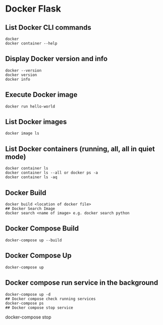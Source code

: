 # Docker Flask

## List Docker CLI commands
```
docker
docker container --help
```

## Display Docker version and info
```
docker --version
docker version
docker info
```
## Execute Docker image
```
docker run hello-world
```
## List Docker images
```
docker image ls
```
## List Docker containers (running, all, all in quiet mode)
```
docker container ls
docker container ls --all or docker ps -a
docker container ls -aq
```
## Docker Build
```
docker build <location of docker file>
## Docker Search Image
docker search <name of image> e.g. docker search python
```
## Docker Compose Build
```
docker-compose up --build
```
## Docker Compose Up
```
docker-compose up
```
## Docker compose run service in the background
```
docker-compose up -d
## Docker compose check running services
docker-compose ps
## Docker compose stop service
```
docker-compose stop 
